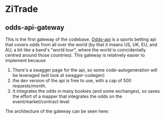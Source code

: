 # ZiTrade

## odds-api-gateway

This is the first gateway of the codebase. [Odds-api](https://the-odds-api.com/) is a sports betting api that covers odds from all over the world (by that it means US, UK, EU, and AU, a bit like a band's "world tour", where the world is coincidentally centred around those countries). This gateway is relatively easier to implement because 

1. There's a swagger page for the api, so some code-autogeneration will be leveraged (will look at swagger-codegen) 
2. the dev version of the api is free to use, with a cap of 500 requests/month. 
3. It integrates the odds in many bookies (and some exchanges), so saves the effort of a mapper that integrates the odds on the event/market/contract level

The architecture of the gateway can be seen here: 